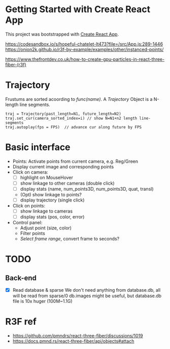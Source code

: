 # Getting Started with Create React App

This project was bootstrapped with [Create React App](https://github.com/facebook/create-react-app).

https://codesandbox.io/s/hopeful-chatelet-lt473?file=/src/App.js:289-1446
https://onion2k.github.io/r3f-by-example/examples/other/instanced-points/

https://www.thefrontdev.co.uk/how-to-create-gpu-particles-in-react-three-fiber-(r3f)

# Trajectory

Frustums are sorted acoording to _func(name)_.
A *Trajectory* Object is a N-length line segments.
```
traj = Trajectory(past_length=N1, future_length=N2)
traj.set_cur(camera_sorted_index=i) // show N=N1+n2 length line-segments 
traj.autoplay(fps = FPS)  // advance cur along future by FPS
```

# Basic interface

- Points: Activate points from current camera, e.g. Reg/Green
- Display current image and corresponding points
- Click on camera: 
    - [ ] highlight on MouseHover
    - [ ] show linkage to other cameras (double click)
    - [ ] display stats (name, num_points3D, num_points3D, quat, transl)
    - (Opt) show linkage to points?
    - [ ] display trajectory (single click)

- Click on points:
    - [ ] show linkage to cameras
    - [ ] display stats (pos, color, error)

- Control panel:
    - Adjust point (size, color)
    - Filter points
    - *Select frame range*, convert frame to seconds?


# TODO

## Back-end

- [x] Read database & sparse
We don't need anything from database.db, all will be read from sparse/0
db.images might be useful, but database.db file is 10x huger (100M~1.1G)


# R3F ref
- https://github.com/pmndrs/react-three-fiber/discussions/1019
- https://docs.pmnd.rs/react-three-fiber/api/objects#attach
